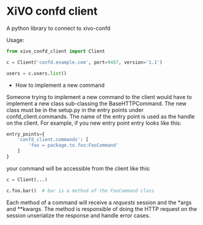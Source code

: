 XiVO confd client
=================

A python library to connect to xivo-confd

Usage:

```python
from xivo_confd_client import Client

c = Client('confd.example.com', port=9487, version='1.1')

users = c.users.list()
```


* How to implement a new command

Someone trying to implement a new command to the client would have to implement
a new class sub-classing the BaseHTTPCommand. The new class must be in the
setup.py in the entry points under confd_client.commands. The name of the entry
point is used as the handle on the client. For example, if you new entry point
entry looks like this:

```python
entry_points={
    'confd_client.commands': [
        'foo = package.to.foo:FooCommand'
    ]
}
```

your command will be accessible from the client like this:

```python
c = Client(...)

c.foo.bar()  # bar is a method of the FooCommand class
```

Each method of a command will receive a *requests* session and the *args and
**kwargs. The method is responsible of doing the HTTP request on the session
unserialize the response and handle error cases.
